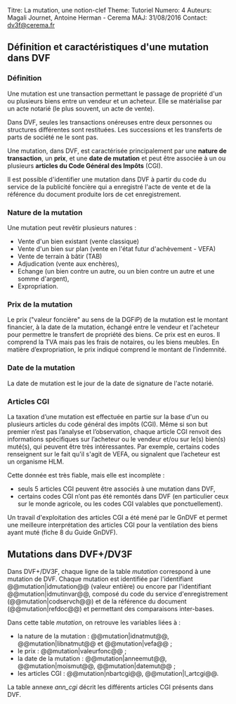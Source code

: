 Titre: La mutation, une notion-clef
Theme: Tutoriel
Numero: 4
Auteurs: Magali Journet, Antoine Herman - Cerema
MAJ: 31/08/2016
Contact: dv3f@cerema.fr

## Définition et caractéristiques d'une mutation dans DVF

### Définition

Une mutation est une transaction permettant le passage de propriété d'un ou plusieurs biens entre un vendeur et un acheteur. Elle se matérialise par un acte notarié (le plus souvent, un acte de vente).
 
Dans DVF, seules les transactions onéreuses entre deux personnes ou structures différentes sont restituées. 
Les successions et les transferts de parts de société ne le sont pas. 

Une mutation, dans DVF, est caractérisée principalement par une **nature de transaction**, un **prix**, et une **date de mutation**
et peut être associée à un ou plusieurs **articles du Code Général des Impôts** (CGI).

Il est possible d'identifier une mutation dans DVF à partir du code du service de la publicité foncière qui a enregistré 
l'acte de vente et de la référence du document produite lors de cet enregistrement. 

### Nature de la mutation

Une mutation peut revêtir plusieurs natures :
 
* Vente d'un bien existant (vente classique)
* Vente d'un bien sur plan (vente en l'état futur d'achèvement - VEFA)
* Vente de terrain à bâtir (TAB)
* Adjudication (vente aux enchères),
* Echange (un bien contre un autre, ou un bien contre un autre et une somme d'argent), 
* Expropriation.  

### Prix de la mutation

Le prix ("valeur foncière" au sens de la DGFiP) de la mutation est le montant financier, à la date de la mutation, échangé
 entre le vendeur et l'acheteur pour permettre le transfert de propriété des biens. 
Ce prix est en euros. Il comprend la TVA mais pas les frais de notaires, ou les biens meubles. 
En matière d’expropriation, le prix indiqué comprend le montant de l’indemnité.

### Date de la mutation 

La date de mutation est le jour de la date de signature de l'acte notarié. 

### Articles CGI

La taxation d’une mutation est effectuée en partie sur la base d'un ou plusieurs articles du code général des impôts (CGI). Même si son but premier n’est pas l’analyse et l’observation, chaque article CGI renvoit des informations spécifiques sur l’acheteur ou le vendeur et/ou sur le(s) bien(s) muté(s), qui peuvent être très intéressantes. Par exemple, certains codes renseignent sur le fait qu'il s'agit de VEFA, ou signalent que l’acheteur est un organisme HLM.
  
Cette donnée est très fiable, mais elle est incomplète : 

* seuls 5 articles CGI peuvent être associés à une mutation dans DVF,
* certains codes CGI n’ont pas été remontés dans DVF (en particulier ceux sur le monde agricole, ou les codes CGI valables que ponctuellement).

Un travail d'exploitation des articles CGI a été mené par le GnDVF et permet une meilleure interprétation des articles CGI pour la ventilation des biens ayant muté (fiche 8 du Guide GnDVF).

## Mutations dans DVF+/DV3F 

Dans DVF+/DV3F, chaque ligne de la table _mutation_ correspond à une mutation de DVF. Chaque mutation est identifiée
par l'identifiant @@mutation|idmutation@@ (valeur entière) ou encore par l'identifiant @@mutation|idmutinvar@@, composé du code du service d'enregistrement (@@mutation|codservch@@)
et de la référence du document (@@mutation|refdoc@@) et permettant des comparaisons inter-bases.

Dans cette table _mutation_, on retrouve les variables liées à :

* la nature de la mutation : @@mutation|idnatmut@@, @@mutation|libnatmut@@ et @@mutation|vefa@@ ;
* le prix : @@mutation|valeurfonc@@ ;
* la date de la mutation : @@mutation|anneemut@@, @@mutation|moismut@@, @@mutation|datemut@@ ;
* les articles CGI : @@mutation|nbartcgi@@, @@mutation|l_artcgi@@.

La table annexe _ann_cgi_ décrit les différents articles CGI présents dans DVF.  